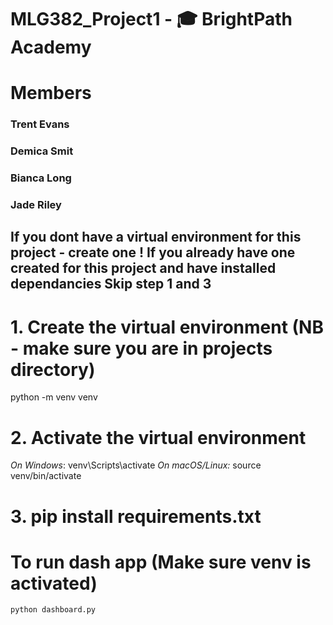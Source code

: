 # MLG382_Project1 - 🎓 BrightPath Academy

# Members

### Trent Evans

### Demica Smit

### Bianca Long

### Jade Riley


## If you dont have a virtual environment for this project - create one ! If you already have one created for this project and have installed dependancies Skip step 1 and 3
# 1. Create the virtual environment (NB - make sure you are in projects directory)
python -m venv venv

# 2. Activate the virtual environment
*On Windows*:
venv\Scripts\activate
*On macOS/Linux:*
source venv/bin/activate

# 3. pip install requirements.txt

# To run dash app (Make sure venv is activated)
    python dashboard.py